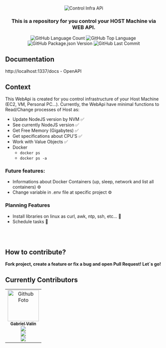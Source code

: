 <br>
<div align="center">
  <img  alt="Control Infra APi" src="https://i.imgur.com/xTE4Q70.png" />

  <h3 align="center">
    This is a repository for you control your HOST Machine via WEB API.
  </h3>
</div>

<p align="center">
    <img alt="GitHub Language Count" src="https://img.shields.io/github/languages/count/Gabriel-Valin/control-infra-api" />
    <img alt="GitHub Top Language" src="https://img.shields.io/github/languages/top/Gabriel-Valin/control-infra-api" />
    <img alt="" src="https://img.shields.io/github/repo-size/Gabriel-Valin/control-infra-api" />
    <img alt="GitHub Package.json Version" src="https://img.shields.io/github/package-json/v/Gabriel-Valin/control-infra-api" />
    <img alt="GitHub Last Commit" src="https://img.shields.io/github/last-commit/Gabriel-Valin/control-infra-api" />
</p>

## Documentation

http://localhost:1337/docs - OpenAPI

## Context

This WebApi is created for you control infrastructure of your Host Machine (EC2, VM, Personal PC...).
Currently, the WebApi have minimal functions to Read/Change processes of Host as:

- Update NodeJS version by NVM ✅
- See currently NodeJS version ✅
- Get Free Memory (Gigabytes) ✅
- Get specifications about CPU'S ✅
- Work with Value Objects ✅
- Docker
  - `docker ps`
  - `docker ps -a`

### Future features:

- Informations about Docker Containers (up, sleep, network and list all containers) ⚙️
- Change variable in .env file at specific project ⚙️

### Planning Features

- Install libraries on linux as curl, awk, ntp, ssh, etc... 💭
- Schedule tasks 💭

<br>
<br>

## How to contribute?

**Fork project, create a feature or fix a bug and open Pull Request!
Let`s go!**

## Currently Contributors

<table>
  <tr>
    <td align="center">
      <a href="#">
        <img src="https://avatars.githubusercontent.com/u/59366369?s=400&u=53756fd89a85ffcd229700e7025c1ad0b509bc28&v=4" width="100px;" alt="Github Foto"/><br>
        <sub>
          <b>Gabriel Valin</b>
        </sub>
        <sub>
          <br>
          <a href="https://github.com/Gabriel-Valin"><img src="https://img.shields.io/badge/GitHub-100000?style=for-the-badge&logo=github&logoColor=white"/>
          <br>
          <a href="https://www.linkedin.com/in/gabriel-valin-dev/"><img src="https://img.shields.io/badge/LinkedIn-0077B5?style=for-the-badge&logo=linkedin&logoColor=white"/>
          <br>
          <a href="https://twitter.com/gvt3ch"><img src="https://img.shields.io/badge/Twitter-1DA1F2?style=for-the-badge&logo=twitter&logoColor=white"/><br>
        </sub>
      </a>
    </td>
  </tr>
</table>
